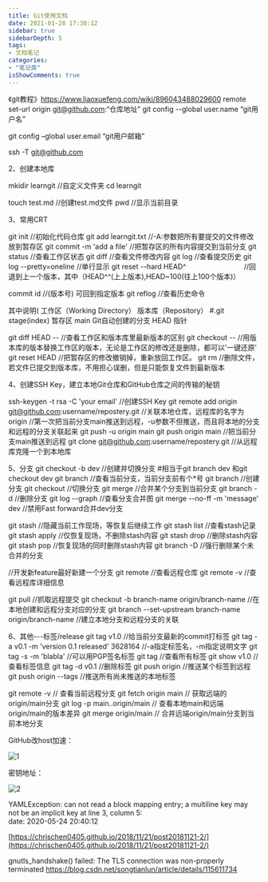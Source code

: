```yaml
---
title: Git使用文档
date: 2021-01-28 17:30:12
sidebar: true
sidebarDepth: 5
tags: 
- 文档笔记
categories:
- "笔记类"
isShowComments: true
---
```



《git教程》https://www.liaoxuefeng.com/wiki/896043488029600 remote set-url origin git@github.com:“仓库地址”
git config --global user.name “git用户名”

git config –global user.email “git用户邮箱”

ssh -T git@github.com  

2、创建本地库

mkidir learngit //自定义文件夹
cd learngit

touch test.md //创建test.md文件
pwd //显示当前目录


3、常用CRT

git init //初始化代码仓库
git add learngit.txt     //-A:参数把所有要提交的文件修改放到暂存区
git commit -m 'add a file'                      //把暂存区的所有内容提交到当前分支
git status                                            //查看工作区状态
git diff                                                //查看文件修改内容
git log                                                //查看提交历史
git log --pretty=oneline                       //单行显示
git reset --hard HEAD^　　　　　　　　 //回退到上一个版本，其中（HEAD^^(上上版本),HEAD~100(往上100个版本)）

commit id                                          //(版本号) 可回到指定版本
git reflog                                           //查看历史命令

其中说明(
工作区（Working Directory）
版本库（Repository） #.git
stage(index) 暂存区
main Git自动创建的分支
HEAD 指针



git diff HEAD -- <file>                                  //查看工作区和版本库里最新版本的区别
git checkout -- <file>                                   //用版本库的版本替换工作区的版本，无论是工作区的修改还是删除，都可以'一键还原'
git reset HEAD <file>                                   //把暂存区的修改撤销掉，重新放回工作区。
git rm <file>                                               //删除文件，若文件已提交到版本库，不用担心误删，但是只能恢复文件到最新版本


4、创建SSH Key，建立本地Git仓库和GitHub仓库之间的传输的秘钥

ssh-keygen -t rsa -C 'your email'                                                    //创建SSH Key
git remote add origin git@github.com:username/repostery.git          //关联本地仓库，远程库的名字为origin
//第一次把当前分支main推送到远程，-u参数不但推送，而且将本地的分支和远程的分支关联起来
git push -u origin main
git push origin main                                                                  //把当前分支main推送到远程
git clone git@github.com:username/repostery.git                            //从远程库克隆一个到本地库


5、分支
git checkout -b dev                                   //创建并切换分支
#相当于git branch dev 和git checkout dev
git branch                                                //查看当前分支，当前分支前有个*号
git branch <name>                                   //创建分支
git checkout <name>                                //切换分支
git merge <name>                                   //合并某个分支到当前分支
git branch -d <name>                               //删除分支
git log --graph                                          //查看分支合并图
git merge --no-ff -m 'message' dev            //禁用Fast forward合并dev分支

git stash                                                 //隐藏当前工作现场，等恢复后继续工作
git stash list                                            //查看stash记录
git stash apply                                         //仅恢复现场，不删除stash内容
git stash drop                                          //删除stash内容
git stash pop                                           //恢复现场的同时删除stash内容
git branch -D <name>                              //强行删除某个未合并的分支

//开发新feature最好新建一个分支
git remote                                               //查看远程仓库
git remote -v                                           //查看远程库详细信息

git pull                                                   //抓取远程提交
git checkout -b branch-name origin/branch-name                  //在本地创建和远程分支对应的分支
git branch --set-upstream branch-name origin/branch-name   //建立本地分支和远程分支的关联

6、其他---标签/release
git tag v1.0                                                                      //给当前分支最新的commit打标签
git tag -a v0.1 -m 'version 0.1 released' 3628164                 //-a指定标签名，-m指定说明文字
git tag -s <tagname> -m 'blabla'                                        //可以用PGP签名标签
git tag                                                                             //查看所有标签
git show v1.0                                                                   //查看标签信息
git tag -d v0.1                                                                 //删除标签
git push origin <tagname>                                               //推送某个标签到远程
git push origin --tags                                                       //推送所有尚未推送的本地标签

git remote -v // 查看当前远程分支
git fetch origin main // 获取远端的origin/main分支
git log -p main..origin/main // 查看本地main和远端origin/main的版本差异
git merge origin/main // 合并远端origin/main分支到当前本地分支


GitHub改host加速：

![1](https://gitee.com/Lj_Evan/images/raw/master/git/20210608225024.png) 

密钥地址：

 ![2](https://gitee.com/Lj_Evan/images/raw/master/git/20210608225037.png)


YAMLException: can not read a block mapping entry; a multiline key may not be an implicit key at line 3, column 5:                                                                                                
     date: 2020-05-24 20:40:12                                                                                                                                                                                     



[https://chrischen0405.github.io/2018/11/21/post20181121-2/](https://chrischen0405.github.io/2018/11/21/post20181121-2/)


gnutls_handshake() failed: The TLS connection was non-properly terminated
https://blog.csdn.net/songtianlun/article/details/115611734